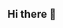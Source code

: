 ## Hi there 👋

<!--
**oyj1218/oyj1218** is a ✨ _special_ ✨ repository because its `README.md` (this file) appears on your GitHub profile.



<div align="center">

![header](https://capsule-render.vercel.app/api?type=Waving&text=OYJ&height=400&color=99daff&fontColor=black)

[![GITHUB](https://hits.seeyoufarm.com/api/count/incr/badge.svg?url=https%3A%2F%2Fgithub.com%2Fjiholee0&count_bg=%23F29494&title_bg=%232F2E2E&icon=github.svg&icon_color=%23FFFFFF&title=GITHUB&edge_flat=false)](https://github.com/oyj1218)

![OYJ's GitHub stats](https://github-readme-stats.vercel.app/api?username=oyj1218&show_icons=true&theme=shadow_blue)

[![Top Langs](https://github-readme-stats.vercel.app/api/top-langs/?username=oyj1218&layout=donut-vertical)](https://github.com/oyj1218/github-readme-stats)

### 👋 Hello My name is OYJ 
풀스텍 개발자를 꿈꾸고 있는 OYJ입니다.

### 📞 Contact 
<a href="mailto:suzyoh@naver.com">
    <img src="https://img.shields.io/badge/Naver-03C75A?style=for-the-badge&logo=Naver&logoColor=white">
</a>

### ✍ OYJ's velog 
<div style="display:flex; flex-direction:row;">
    <a href="https://velog.io/@ohsuzy">
        <img src="https://img.shields.io/badge/velog-20C997?style=for-the-badge&logo=velog&logoColor=white"> 
    </a>
    
</div><br>
<hr>

### 📕 I'm Studying 
<div style="display:flex; flex-direction:row;">
    <img src="https://img.shields.io/badge/javascript-F7DF1E?style=for-the-badge&logo=javascript&logoColor=black">
    <img src="https://img.shields.io/badge/react-61DAFB?style=for-the-badge&logo=react&logoColor=white">
    
</div>
<hr>

### 💻 I've used 
<div style="display:flex; flex-direction:row;">
    <img src="https://img.shields.io/badge/Java-007396?style=for-the-badge&logo=Java&logoColor=white"> 
    <img src="https://img.shields.io/badge/oracle-F80000?style=for-the-badge&logo=oracle&logoColor=white"> 
    <br>
    <img src="https://img.shields.io/badge/html5-E34F26?style=for-the-badge&logo=html5&logoColor=white"> 
    <img src="https://img.shields.io/badge/css-1572B6?style=for-the-badge&logo=css3&logoColor=white"> 
    <img src="https://img.shields.io/badge/javascript-F7DF1E?style=for-the-badge&logo=javascript&logoColor=black"> 
    <br>
    <img src="https://img.shields.io/badge/python-3776AB?style=for-the-badge&logo=python&logoColor=white"> 
    <img src="https://img.shields.io/badge/jquery-0769AD?style=for-the-badge&logo=jQuery&logoColor=white"> 

</div>
<hr>

### 📗Projects
#### 세미 프로젝트_finDrink

#### 개인프로젝트 프로젝트_Jumper


